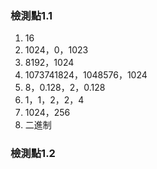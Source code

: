 ### 檢測點1.1

1. 16
2. 1024，0，1023
3. 8192，1024
4. 1073741824，1048576，1024
5. 8，0.128，2，0.128
6. 1，1，2，2，4
7. 1024，256
8. 二進制

### 檢測點1.2

